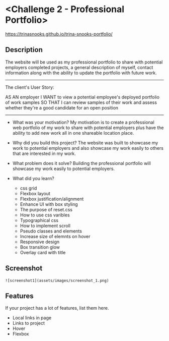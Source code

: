 # <Challenge 2 - Professional Portfolio>

https://trinasnooks.github.io/trina-snooks-portfolio/

## Description

The website will be used as my professional portfolio to share with potential employers completed projects, a general description of myself, contact information along with the ability to update the portfolio with future work.

------------------------------------
The client's User Story:

AS AN employer
I WANT to view a potential employee's deployed portfolio of work samples
SO THAT I can review samples of their work and assess whether they're a good candidate for an open position

------------------------------



- What was your motivation?
    My motivation is to create a professional web portfolio of my work to share with potential employers plus have the ability to add new work all in one shareable location place.

- Why did you build this project? 
    The website was built to showcase my work to potential employers and also showcase my work easily to others that are interested in my work.

- What problem does it solve?
    Building the professional portfolio will showcase my work easily to potential employers.

- What did you learn?
    - css grid
    - Flexbox layout
    - Flexbox justification/alignment
    - Enhance UI with box styling
    - The purpose of reset.css
    - How to use css varibles
    - Typographical css
    - How to implement scroll
    - Pseudo classes and elements
    - Increase size of elemnts on hover
    - Responsive design
    - Box transition glow
    - Overlay card with title





## Screenshot


  
    ![screenshot1](assets/images/screenshot_1.png)




## Features

If your project has a lot of features, list them here.

- Local links in page
- Links to project
- Hover
- Flexbox

